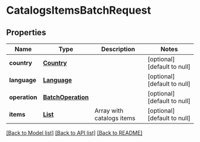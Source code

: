 # CatalogsItemsBatchRequest
## Properties

Name | Type | Description | Notes
------------ | ------------- | ------------- | -------------
**country** | [**Country**](Country.md) |  | [optional] [default to null]
**language** | [**Language**](Language.md) |  | [optional] [default to null]
**operation** | [**BatchOperation**](BatchOperation.md) |  | [optional] [default to null]
**items** | [**List**](ItemBatchRecord.md) | Array with catalogs items | [optional] [default to null]

[[Back to Model list]](../README.md#documentation-for-models) [[Back to API list]](../README.md#documentation-for-api-endpoints) [[Back to README]](../README.md)

